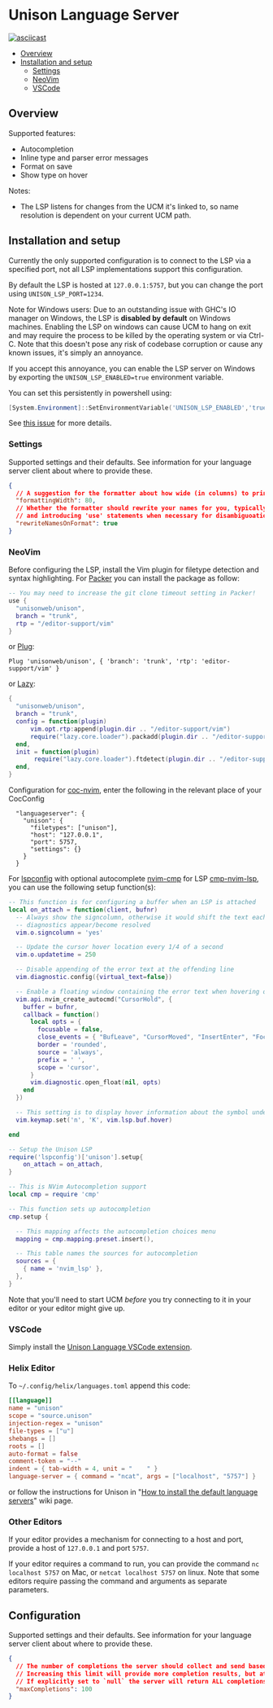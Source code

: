 # Unison Language Server

[![asciicast](https://asciinema.org/a/Kwa7NscffA3R8KCHxq1OavRm0.svg)](https://asciinema.org/a/Kwa7NscffA3R8KCHxq1OavRm0)

* [Overview](#overview)
* [Installation and setup](#installation-and-setup)
  * [Settings](#settings)
  * [NeoVim](#neovim)
  * [VSCode](#vscode)

## Overview

Supported features:

* Autocompletion
* Inline type and parser error messages
* Format on save
* Show type on hover

Notes:

* The LSP listens for changes from the UCM it's linked to, so name resolution is dependent on your current UCM path.

## Installation and setup

Currently the only supported configuration is to connect to the LSP via a specified port, not all LSP implementations support this configuration.

By default the LSP is hosted at `127.0.0.1:5757`, but you can change the port using `UNISON_LSP_PORT=1234`.

Note for Windows users: Due to an outstanding issue with GHC's IO manager on Windows, the LSP is **disabled by default** on Windows machines.
Enabling the LSP on windows can cause UCM to hang on exit and may require the process to be killed by the operating system or via Ctrl-C.
Note that this doesn't pose any risk of codebase corruption or cause any known issues, it's simply an annoyance.

If you accept this annoyance, you can enable the LSP server on Windows by exporting the `UNISON_LSP_ENABLED=true` environment variable. 

You can set this persistently in powershell using:

```powershell
[System.Environment]::SetEnvironmentVariable('UNISON_LSP_ENABLED','true')
```

See [this issue](https://github.com/unisonweb/unison/issues/3487) for more details.

### Settings

Supported settings and their defaults. See information for your language server client about where to provide these.

```json
{
  // A suggestion for the formatter about how wide (in columns) to print definitions.
  "formattingWidth": 80,
  // Whether the formatter should rewrite your names for you, typically reducing them to their smallest unambiguous suffix,
  // and introducing 'use' statements when necessary for disambiguoation.
  "rewriteNamesOnFormat": true
}
```

### NeoVim

Before configuring the LSP, install the Vim plugin for filetype detection and syntax highlighting.
For [Packer](https://github.com/wbthomason/packer.nvim) you can install the package as follow:

```lua
-- You may need to increase the git clone timeout setting in Packer!
use {
  "unisonweb/unison",
  branch = "trunk",
  rtp = "/editor-support/vim"
}
```

or [Plug](https://github.com/junegunn/vim-plug):

```vim
Plug 'unisonweb/unison', { 'branch': 'trunk', 'rtp': 'editor-support/vim' }
```

or [Lazy](https://github.com/folke/lazy.nvim/):

```lua
{
  "unisonweb/unison",
  branch = "trunk",
  config = function(plugin)
      vim.opt.rtp:append(plugin.dir .. "/editor-support/vim")
      require("lazy.core.loader").packadd(plugin.dir .. "/editor-support/vim")
  end,
  init = function(plugin)
       require("lazy.core.loader").ftdetect(plugin.dir .. "/editor-support/vim")
  end,
}
```

Configuration for [coc-nvim](https://github.com/neoclide/coc.nvim), enter the following in the relevant place of your CocConfig

```
  "languageserver": {
    "unison": {
      "filetypes": ["unison"],
      "host": "127.0.0.1",
      "port": 5757,
      "settings": {}
    }
  }
```

For [lspconfig](https://github.com/neovim/nvim-lspconfig) with optional autocomplete [nvim-cmp](https://github.com/hrsh7th/nvim-cmp) for LSP
[cmp-nvim-lsp](https://github.com/hrsh7th/cmp-nvim-lsp), you can use the following setup function(s):

```lua
-- This function is for configuring a buffer when an LSP is attached
local on_attach = function(client, bufnr)
  -- Always show the signcolumn, otherwise it would shift the text each time
  -- diagnostics appear/become resolved
  vim.o.signcolumn = 'yes'

  -- Update the cursor hover location every 1/4 of a second
  vim.o.updatetime = 250

  -- Disable appending of the error text at the offending line
  vim.diagnostic.config({virtual_text=false})

  -- Enable a floating window containing the error text when hovering over an error
  vim.api.nvim_create_autocmd("CursorHold", {
    buffer = bufnr,
    callback = function()
      local opts = {
        focusable = false,
        close_events = { "BufLeave", "CursorMoved", "InsertEnter", "FocusLost" },
        border = 'rounded',
        source = 'always',
        prefix = ' ',
        scope = 'cursor',
      }
      vim.diagnostic.open_float(nil, opts)
    end
  })

  -- This setting is to display hover information about the symbol under the cursor
  vim.keymap.set('n', 'K', vim.lsp.buf.hover)

end

-- Setup the Unison LSP
require('lspconfig')['unison'].setup{
    on_attach = on_attach,
}
```

```lua
-- This is NVim Autocompletion support
local cmp = require 'cmp'

-- This function sets up autocompletion
cmp.setup {

  -- This mapping affects the autocompletion choices menu
  mapping = cmp.mapping.preset.insert(),

  -- This table names the sources for autocompletion
  sources = {
    { name = 'nvim_lsp' },
  },
}

```

Note that you'll need to start UCM _before_ you try connecting to it in your editor or your editor might give up.

### VSCode

Simply install the [Unison Language VSCode extension](https://marketplace.visualstudio.com/items?itemName=unison-lang.unison).

### Helix Editor

To `~/.config/helix/languages.toml` append this code:

```toml
[[language]]
name = "unison"
scope = "source.unison"
injection-regex = "unison"
file-types = ["u"]
shebangs = []
roots = []
auto-format = false
comment-token = "--"
indent = { tab-width = 4, unit = "    " }
language-server = { command = "ncat", args = ["localhost", "5757"] }
```

or follow the instructions for Unison in "[How to install the default language servers](https://github.com/helix-editor/helix/wiki/How-to-install-the-default-language-servers#unison)" wiki page.


### Other Editors

If your editor provides a mechanism for connecting to a host and port, provide a host of `127.0.0.1` and port `5757`.

If your editor requires a command to run, you can provide the command `nc localhost 5757` on Mac, or `netcat localhost 5757` on linux.
Note that some editors require passing the command and arguments as separate parameters.

## Configuration

Supported settings and their defaults. See information for your language server client about where to provide these.

```json
{
  // The number of completions the server should collect and send based on a single query.
  // Increasing this limit will provide more completion results, but at the cost of being slower to respond.
  // If explicitly set to `null` the server will return ALL completions available.
  "maxCompletions": 100
}
```
